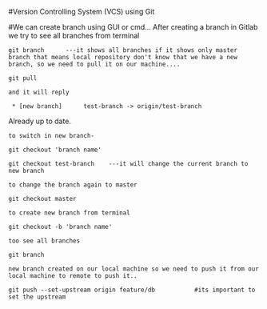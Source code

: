 #Version Controlling System (VCS) using Git

#We can create branch using GUI or cmd...
After creating a branch in Gitlab we try to see all branches from terminal
	
	
	git branch		---it shows all branches if it shows only master branch that means local repository don't know that we have a new branch, so we need to pull it on our machine....
	
	git pull	
	
	and it will reply 
	
	 * [new branch]      test-branch -> origin/test-branch
Already up to date.	
	
	to switch in new branch-
	
	git checkout 'branch name'
	
	git checkout test-branch	---it will change the current branch to new branch
	
	to change the branch again to master
	
	git checkout master	
	
	to create new branch from terminal
	
	git checkout -b 'branch name'
	
	too see all branches
	
	git branch
	
	new branch created on our local machine so we need to push it from our local machine to remote to push it..
	
	git push --set-upstream origin feature/db 			#its important to set the upstream 